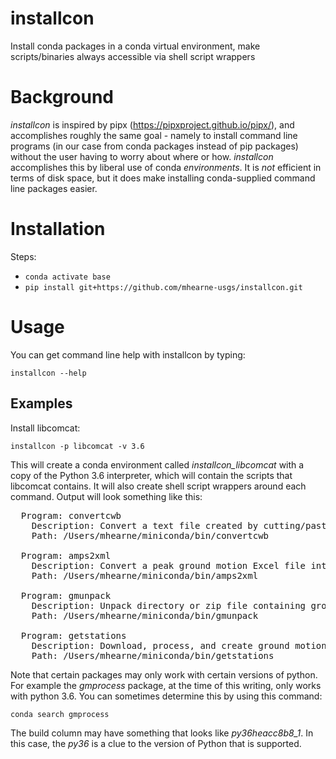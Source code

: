 # installcon
Install conda packages in a conda virtual environment, make scripts/binaries always accessible via shell script wrappers

# Background

*installcon* is inspired by pipx (https://pipxproject.github.io/pipx/), and accomplishes roughly
the same goal - namely to install command line programs (in our case from conda packages instead of pip packages) without the user having to worry about where or how. *installcon* accomplishes this by liberal use of conda *environments*. It is *not* efficient in terms of disk space, but it does make installing conda-supplied command line packages easier.

# Installation

Steps:
 - `conda activate base`
 - `pip install git+https://github.com/mhearne-usgs/installcon.git`

 # Usage

 You can get command line help with installcon by typing:

 `installcon --help`

 ## Examples
 
 Install libcomcat:

 `installcon -p libcomcat -v 3.6`

 This will create a conda environment called *installcon_libcomcat* with a copy of the Python 3.6 interpreter, which will contain the scripts that libcomcat contains. It will also create shell script wrappers around each command. Output will look something like this:

<pre>
  Program: convertcwb
    Description: Convert a text file created by cutting/pasting Taiwan CWB PGA values from email into a text file.
    Path: /Users/mhearne/miniconda/bin/convertcwb

  Program: amps2xml
    Description: Convert a peak ground motion Excel file into ShakeMap input.
    Path: /Users/mhearne/miniconda/bin/amps2xml

  Program: gmunpack
    Description: Unpack directory or zip file containing ground motion data into a gmprocess/getstations friendly directory structure.
    Path: /Users/mhearne/miniconda/bin/gmunpack

  Program: getstations
    Description: Download, process, and create ground motion inputs for ShakeMap.
    Path: /Users/mhearne/miniconda/bin/getstations
</pre>

Note that certain packages may only work with certain versions of python. For example the *gmprocess* package, at the time of this writing, only works with python 3.6. You can sometimes determine this by using this command:

`conda search gmprocess`

The build column may have something that looks like *py36heacc8b8_1*. In this case, the *py36* is a clue to the version of Python that is supported.